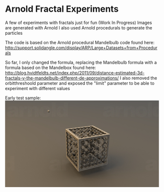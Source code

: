Arnold Fractal Experiments
===================
A few of experiments with fractals just for fun (Work In Progress)
Images are generated with Arnold
I also used Arnold procedurals to generate the particles

The code is based on the Arnold procedural Mandelbulb code found here:
http://support.solidangle.com/display/ARP/Large+Datasets+from+Procedurals
 
So far, I only changed the formula, replacing the Mandelbulb formula with a formula 
based on the Mandelbox found here:
http://blog.hvidtfeldts.net/index.php/2011/09/distance-estimated-3d-fractals-v-the-mandelbulb-different-de-approximations/
I also removed the orbitthreshoold parameter and exposed the "limit" parameter to be able to experiment with different values

Early test sample:
![alt tag](fractalTest1.jpg)
